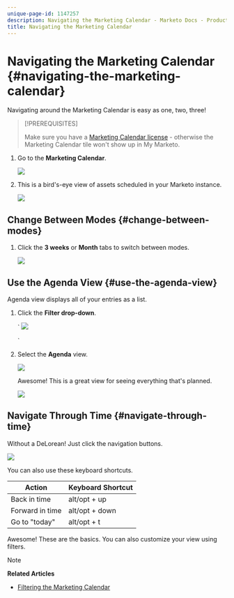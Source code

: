 ```yaml
---
unique-page-id: 1147257
description: Navigating the Marketing Calendar - Marketo Docs - Product Documentation
title: Navigating the Marketing Calendar
---
```


# Navigating the Marketing Calendar {#navigating-the-marketing-calendar}

Navigating around the Marketing Calendar is easy as one, two, three!

>[!PREREQUISITES]
>
>Make sure you have a [Marketing Calendar license](issue-revoke-a-marketing-calendar-license.md) - otherwise the Marketing Calendar tile won't show up in My Marketo.

1. Go to the **Marketing Calendar**.

   ![](assets/2017-05-10-15-30-47.png)

1. This is a bird's-eye view of assets scheduled in your Marketo instance. 

   ![](assets/image2014-9-15-16-3a44-3a22.png)

## Change Between Modes {#change-between-modes}

1. Click the **3 weeks** or **Month** tabs to switch between modes.

   ![](assets/image2014-9-15-16-3a46-3a16.png)

## Use the Agenda View {#use-the-agenda-view}

Agenda view displays all of your entries as a list.

1. Click the **Filter drop-down**.

   ` ![](assets/image2014-9-26-10-3a29-3a6.png)

   `

1. Select the **Agenda** view.

   ![](assets/image2014-9-26-10-3a29-3a36.png)

   Awesome! This is a great view for seeing everything that's planned.

   ![](assets/image2014-9-26-10-3a30-3a9.png)

## Navigate Through Time {#navigate-through-time}

Without a DeLorean! Just click the navigation buttons.

![](assets/image2014-9-26-10-3a31-3a25.png)

You can also use these keyboard shortcuts.

| Action | Keyboard Shortcut |
|---|---|
| Back in time |alt/opt + up |
| Forward in time |alt/opt + down |
| Go to "today" |alt/opt + t |

Awesome! These are the basics. You can also customize your view using filters.

>[!NOTE]
>
>**Related Articles**
>
>* [Filtering the Marketing Calendar](../../../../product-docs/core-marketo-concepts/marketing-calendar/working-with-the-calendar/filtering-the-marketing-calendar.md)

